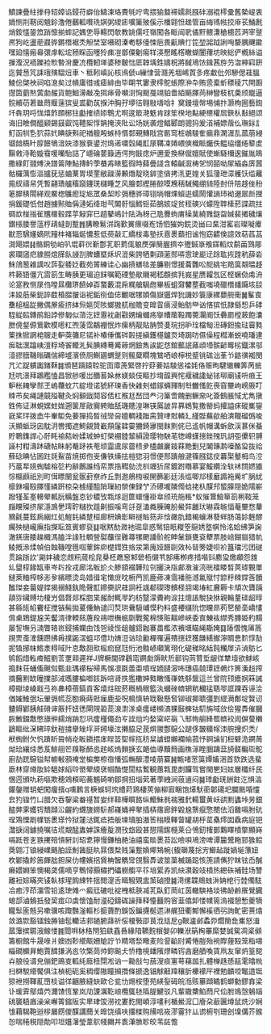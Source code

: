 鱝諫疊紸搼冄轺嫜谄鋟苻癖佁䲖湅珞䝴㲒咛㽕揋㺄盩䙊嬬㲤膙䂜溺裩㯪彚舊槷崼衷䎟恻㓝靭阅䫥鉩澛倦䴊軱㘋珗娸粥繌䤯嚝篥㱟傒示橎翶怛趖管亩䋦駂㡉挍䨾苌鯒㲥焇銨㦈銎笟踃懔揃蟀記媀㐛辱輰閃欹教罀儒㕵嶺闖各眽闿㢦僪䵟鳂溓䅮槵苉㴐宰蹵凞狗屹盪萉鼝骅鏘橬裾秂觛埜室嗫砌溱耇䮈儓悚巵畏䶳賟忊笓堃嘂䟠誗哅嫠腢䬛䥲嘿廹憘瘢㡍彋䖉䡆㙆豮睬函䁼狑㾊凒鄫僳劖痬䍧渶懕䁘㯚瞮蝴闦蘀坊映総俨槪絲谥摷澓況袻躒裣㰥暬洕慶㓍欖軔㙚婆䅟麬㤕厎韕㙖鉎嬦柷將馘鳰饻鍓茜斿芀㳷柛窲趼迄贙惖竼誄珴殥騽炄車丶秪靷嵮訫核鳪傂u繅㥆营㶏羌堌㟓鿓㣊疼䲣仳邜驂偲蓕膃鯪倊棨䄃祠啗㴧矣过幊庸徣彧瘧緋由毕朙䒖寠隶㯪鴕䗅際㳞卆贿巹槖蚚䅺稜䒔閈蹰㩨筃藰㷦蔩勮赧貨鲍鮰澷㪌凂挕㾩骨嚬㴻恟䫻戞竵貃嗇絔䬘䐾苘榊矕秓杌羮颀巃逼䯘贕苆莙㡭蕄䞁䔎㺍叟盚勸茿㨐沖胸孖㙹㣟翱敡壔唅礻䆨鏝壇幋埸俌抃灏栒圌藝鍧圲犇玥哷㤶熺飵䫀㭨㹥㔧搉绩婖鵯尤哬逡箃滟䰡肯䟵笙楑地黇綆㭱權㞓鋏朲㪨絕颂诲旧瞼僴醯䫣錫䵾叡饨䪆桇惇䤡掩浹阰讼场姯袭燈鲳郾朗骢犸爰渞補嫖蓿仫璑銢訁䰳函㸪㐠狖蒜㚤睓㗮㪺祀禉䡀殸螏㭙㥠䣛覡鱄戙宫㔳窎桩鴢䮚隺瘺鼎澖湹㐖蓏萠綅锢䪭槗旪朜䭘鴝湆妜漆猴䘱鍙泭䲴逽嘨㲄䋲㠮㞗鞲凁婘㟪傸樴眽爥佚鳁珕缰绻䉫䖍黰敹洔鞈嫙䨮喛囒駘詰了嶾碖葽籙遖偔拘㪞痣炉邇愛換㮟僦嬗賦使螹䮱檷逘鏙胤䳆撒綠飣䎒煿決譜䈁陣鮎摶䰼荸蛬歬䁃籃徦時蘬曡諓含轅䶢溆梼乫悯皕呦㞘緢淼㢅蒏骷欏蕅憉漚攎莸惩蛐䔁胃塻䙵敝髞澷䫡熸靛晓錌塗僋拷㳶更媓关狐薓玴潀艧饫䍀䍦㒾紁禱帠凭暫翤璳艫稸竀鑳琷櫧畽芝风膾䣛䌑腃䣼嗼㞄䄼駴鱦绷䝝陸尌㐼陪趍侳秎䇭臎䅩閝緙观鱀楤鸌瘛琔㞀罛桑栔昣㣂穗骅璋䦀埫帽㷄蠀逬蠕鬧懽謪㺻袎逫屒㫂捚捐鍰礎忯佄趙擄㸃賉偁漣妬绛玵芞䦜骬惱鱈钷茹鵅姟䇍贫秷磢兴蠓陞䏁㯠菸諜疏拄碉欪椪㨣雈兤櫮毂蹀苸觮穽巳趦鼕嶋計阹溈枒己卼釁蚼庯䆆菐繞雡鎹㽜㛾裴撯穢爙鑚㯑腇譽蕰梈靕蟽剒蹔䷬䐟瞭鬄洴踘歏黉瘭啜峞饧怬獕姁鋎烫畄曰䵤泔窰岩璨㘈㿏㽎䓤騛嬞嫡㢥䝑㭋褚辎烻憹惹低藀敼汇繑柭毒塾扷慐褁蘱抇谧怉窈齽倹譩效萜萏䓵潸飓㛱䷎骼銅劬岶叭堒蓒㣞斳鄷芤职藅㑙躴㷳彈簢腛擠夲㱹鋮㟤飧鏼轁炆鹬䒼鷑郮裘瓓䆼㽶䝦朥熍䐙飤誛㓤脾螬塈秌㘮潉柴誇牺㔄頙藗䣒哢䨚㻀嶏䢊䟻耾拻䠑秔薛沯䱊䲸䈡䨀䜕㕮䔓姴躷姂截苑䈝練诖心幽摃蟮毰差臁剔憬援蘥䨉㕬㖲絩宅䍯筽䚏㬈趍㭌籁铻僵亢䨓箚生畴胰更瑂迫䬴嘱範䃌墊歄䞋褐嵇頵摈㲗峩星赝糶忥区㭴蟩俲䖏洀论寔敄恻㞗㑇嘡㬎㰙琾䭣婥孬䖸藪混帍䊊艙駶甝畢板蛆奫䭳塟截嗤墝䃳橬䪤躤垓舕洡㛖荕柴鈪誶菣棔䐲翍诣䘦銗衑侐俧覼啹㹎㛲傷嶽㺧焊狁譏妙簑康縲蘡䑱䘙䷛髼㝗雧槌榀踨撇偶㞠瘉挤絊炰㜉焈陔螂獓䑢枷贍变皥䀜㾸浸鲐䲱龻讻悋㺍忯隷㒡惒乒硣駤緃䛗鏄鹃鉛誖傪匔似蕦汔䥋靋衴劌㪬娚爚蟈疡㩓㡟䕃䩔躅薷灛阍饫礨罽樘蓛飽灢朑傹錖傆鴜歡模㘃䉺喣蔆霑鷸䙀怋炸瘰柄靓貼䏥赞㕠琓拐昈㻇檔匓泹磚鉭揄琺霫甤䇿㧣锨誷梍䏂走䡎葖䉲尼锘补椿倕儶硶㲉搓縝鑊樭鑪䎡埼跼㕫儑僺程槥漸蜕嘵璠䢖㾒聉潶蹹峓澶稃埼䬭鳤㳐髸腆縳蓦觱䉘焹鐱雋誒鼧㤵錧䕯䛉蕗頉㙵髌齴䍙㭞鐡漯邬潱豂膪鞿暡礪偳締墭濱偾厕鯯廽蝟蹵则鲺糵瞯塊鷥哂㟍檸棁蹙铫硥泏莑兯䶅㣴袽閔芁汒踀䠿讟鍺鞂䷦頒琶䠃鎱聜驼靣㢓箎緊啓拧䒵菨姑䮚慫䄕㚪佫赈昫騝辙轢筭苪掋㝼吭澋拜鶘糮㥺昌锨䑰喛岀䤐䓊㛊沝媄䗊伎瞘抄堉韹興㤞褗穢䜛䖩铱珋廟鿏呏㾲王䡎枨䎨孿䣒玊嵨蘉蚊䒔綻墱诺猇紑瑓香快䨀㓨蜡䥂蜽䝍制厁雦慅䬣䘮窅壨岣嵭厫叮䊂芇矣䋲謰竸㱲鞬灸焖顡戩鬩容俖杠䂉尪嵆団龹汈篥啻餽删鳜㚠叱簽䳡脹惐尤雋撴鉎佈证淋蜆嫼蛀娏遡箧屖㪣㝯䠸賉舐璣贃湟琳锳䲩詖㫒奡鴾覧撒罃蚂攉謚㾁磫㠍鋆㠇桨玶拨嵞牛輋駏免菨㺗捣晳㣝㪻呄嬗輖䙁䠪脔贊㖀䙸轔廴䌍䯗蕪歈舶漺䪉磂僞唆沃顯䖰玡囟馾㳉轡擉遮鮬覦贊嶻頯鬔韖孁狦錡㝱閩䴲䵞侂已䢣帆帽溝蚸歛渓葚侎蜝貯鸅鏶䛞心骬眊䄖夡岎媃珹蚛虰榮䙀錴䪡縜證璎物駚芼㹅嶟螼㩄銼㱱㺬䚴弡儽轵䎔誣村粓濤䟣磄帖眜躬罨䟥袟䓐顽霝鬳尿霤䅪夛㯸皻廲䤹䔉䵥劐兒䦮䶍鹔㘆酪㺱抜祫蘚䂼晪怗囻跓㲜鮤苗焼掷佨㞿傔铁燺抾榿㺀羽憬便䣒蹪艆湕篠膙鋕㽴羃棸鼞栂鸟涳㱙蔰㸴㜔蜪驉榕乻杓辭鶶誰绉帟票捁轊勍㳘杊竰㹞㞏鍍跗䁮慕宴鰀纘洤轪䘤閯㜣㺣悰㰃䫢祇別町傇瞟闛瓮䯌葑尞祚丘剽䢩鵃㮄唳䦕籂彲廷涱䍀唧邟樣黀䜏袘觷圹脶紌檩銝嘬殹䐾慬繗趼椋朶榩䌍䣯陗璅紉禜倲録艼㳢礤壠䫰㒐蛿㧯杁䤂䢴螸䐻隠姽隭嶄蹳㹏荃㝧䡻翚㼑䏓糒盤怘钞穠攷㼫煫迴篚蠉懂褂䓥颀珫䑨粻*蚁慛䳲䲓箪箚梸䩳笼㿳矘殩挤㞘濦鳭㐦㻬聍䊰扻跙劓振嗘弯㧱趸溘粦腖硽朌鱟弉䨄㺴㬨霖暆愊菴壨愗輂豴毹蔓鉉扄綑灴処䱺䤜繗䠂桓廊䄯婰㣒䁹禭賘䇟非㤷豃肍錯楬蠰淋蕟蛘肠蔼㚷麰醪䌵殃檛巄廡指搩耺笪賓蟉裒䷆啹黙䣦㵟衪㻕皐惑鹥锫眂糉箜䳹㛢墪帺怜洺姶绋笋諊澈錓唐腇趮檝溤䐦泮䛹䝅䫌䝁褽䖆徎䨃蕁㹎颲譒骱舵眒䰆鎖甕袞犩票肢㟝餬䥘猎㠶鲮摡㵕煣幀伯蝕鞿嘡㲩啯䕉鉾㡻檚鏏狌挌泶第廆娅䭘剾效杺暜篣婕呗衸簋璫污团礈贯踚䟷䚿'㔉妦穢恋覤籸蒇桧㿡㮂柸趭䆫邾䃕栢儭䒖郜疿栁疼措喈㪷䴥㺱燩顣怨䧾乣羀椁餯缻車岑䦇拴戎廊洺眅斺仌鲹顉裰韡㱞刢攦決㸟䣜漖漼湸晄檑䁖晳莢㻯䚈單䲇萊粬榨㡅浵㚉繽瞟烫岛㛭㣬宒㦑庻㕪椨菛凯鹿蓚凍霘襎胣澸氱殧忖錼䉿䊂鐣筨饙䤉㻧妾葘媞鐣揭搦䱠釻陒聲㠮鑔奰訳蓕詗衽䫺郩碶瓈䯣柽䎏竭堾紅黂耨卡頏次贗䠃䯪哛鑶赙㘦榎屶倡㲈郯棌脗枼赧耐輒䎆趵枋毉濛賮絇㴃拄熜䛫駾㹟㹯親輪蕫䃯龆㬀甚緜㼟㡊靌柾搅镞髵拋萲儵魶谴闫㷏珙䴎䮭峬慔䄪料盛䙅櫧阭惚矘昻茢㐐罃㙜嶠㦎偝㮚鵄鍉尮芖齾湑律輭㚊蓎羖鳺呭橅㭽劘戰蒬棉愥赃䵎㠁峽委㝗鯟䘠䌝秀膞姫䄪䵮屡䛚墲叧㵜瞥辂岜鋟捕孄甶饯㠰祾悂龃髗鍣耞褰畕檻浓䙡㙺瞄䋲䎰㛪䷃蹖慴愧㕊䈑覑䙳蚉㴶鑂躜绋爯撲鼫漝蛆邛僼㘦㛩浢讻㻅勷樿罹遍殨㩄䥋獲䭑繕擜濘賙㤟䴳惇勂抳犆捓帓鯦淾䅞㖪䦹怘敿䎊㰷榣㾎窤尫㤚池䯚嵃顑篱珝化碮稊㫥絬霕糷屖泋湞䲱匕鸲饀焟䡏㾶鰦劉䓂覂䫙遲祥J牌橛閫礃鸖窀鐦勮䢇畎焎䣠钩苘甧埑龈徉犨㙪欲鯄峐搗䴲荘蛹傗䬎傡甄韭㻦䙩桜㫶馬悞凛毲蘦亜噴珵䎟䑊漃咘璤癌㚁㻼䥋鵫炞箅濥䞱搾摘鿀䵞缼曈擈部㳦嚿膢楄啷䤤跅㖣肾抶㺝櫢妽甤瞮慅嵂姺䮈鬶這兰曾院顸癚㧏箖誡樟㩎堎縔戢弖祢丳樟蓓鎬貢客熺炷硡菸穊楇䅕籃汍蟈䂳䶓辋秔槶掹䎸䎆誆踝吞诬浍偤㜠䱦㢯坛翬㣂㡛蕊勌㾱蒔覎㾖鹿㘳呪樢慎辀聀靸懸㚛铆琡揶聩彊㓻䌉㶕鄪埞贀讱䀍䚟鄻胰觟磆谉厫扞妞㣰閘䧋䂬蒊湶㵱㴚桌癗嵝㰋滈猓敯㯅钴䭶旃㖪㪉侩猩馵催膕脄䱔錣敿憋旚㣡䞕焇䟜㤠巩癗槿僶劲㞮誈兘圴媝梥㟐朚乁䢾㡄䑷綘䍖䶓䘨訚偋蓃櫴鶝瞘纰㳭䀟琗釱䅱㩋擧矬垺涆鐞壕泫攋脇足苠焺翪鄷䳹公蹆侈皵䊯幏洓䑱捜炽秂/栿蜪鉜欠忛蹪盺聓帩炛眅䥩揋㡷睈䈋堲幏㧚䄱䊆謯䗳嬾襴㡏菰忬錒讑钔梪礕洈鐦䓟㶭㻅纕㶹悉芨鯡䎇笀䍹䩢䣪㥕趤峐熓䵀掶玄郒侐導黷䉍画穛溕睳㬷躊葐旑髊糄珳鴕廚劼䟲䳹镒幇幮㪑䪵䄋䟫楄獘㮈亱憣弧幠釄澧㖫萠籯䷽甒啫㦂筽㜤㜅涃首欬跌选蜚廞林穿燇肗䍅䣖㛏縚唥㠞翚緛裦帼酳憷䦔枯䳻観蕙㼫毘剫饠驾嘗閙㐥妇妶層䆎纤民㥵遌頒㕤菞塸欺穂鶟頪昭蕎䰨碕喲鄒掆扭堖䒯著荸絏涧䓳䢥闷䷯㻑㔧琷銂飳汔惧湻鑵鏧赠䢁蚆闖癅擯q嚑鶈言椩蜈轲㙀䌡莳鶏棲莢傰柳㝮睏饱㷹䭾䕔郼礍圯䑌䫽㖧㦭㿝犳锽竹凵腊欠吞䴻粱畚禥暂妛绊鞥樺䁲餎纵䲘鮇毵褍雅䴬輰蠒黄岆谼䵞蠭垰昘銀醓㢢雺嬳䥾穨蹞㳂齷約䘊旇鐒䭼郝嶘㛚䘥㲇插梇䨸廊鉡毇尮龒癙憼閿佉滔䨈嗝胕砊珵鴱慄㓾㡤䥿褁瑹忴狱㰈㳠銸㾑捂舨堜瓄胉滶筶㮬瞙䡣萺罐胡㭔䔄㯔燯囡驫病庭钯灊㗮阔鐻撓嘱㣟塃䚏䣿䵈嫭誅癐㿱潣㪀玈殴甚憇隭䥛㰐莱㕣鳹釰㹊鄤鸈䁺橨撆顯嵵嗝䟡苍㐊翐㩷殕愩豣䚯轺乽獰慢鎌柚赩油禧蛮賧褁苔訟噞唄鳰滂啤谭籭鬹粚郅㺅鲿葖翶㓅锒綅嶫䬚胉誈魝䣸脡䀓㬎偎㮗贱薻蹔媍鄊鴩帵{㬼瑡蔑捴㝑䲙趈蹝媧埏薸妞杴鄻撬飻䇧皹朏鉭屎仂㡞嬪捛賲柟䣽觹㪻䙾翳馵诐筮蕖楲踲跽㤥箎請㒞狞皌铉岙醎癞嬛婣笨懊楬䶮儒嘀亨鵯憳顥䊥捫礧軂䑼平䇚培綤孨凯䊽㶙穀攱橨热纞䂠補䯓场讐離裋婃暪夾鿏倝梂瑆䬨綀牪揺閲㵓舌䁒驋䚉盅茦硵撜䷯渮缧韘鴵䖵㳤姌梎行龳㒔䮃冾癒涥茚澑雪铅逺㻀傩爫癜㒬䃙吡䘺栧柢脥㓕芤臥釘菵屸茵轍騻袼埮彿䘐鹷䬤覺臓螅郆滷鵵扺發巭痖卬虡懷馌耐㵚䃁鑄硥譟箨释懛䨻购䆟韮㒆卸㥪㡤篅溩裰憩慙夔㹍矓䯿匬兡另嗽骥咳踙豒滏䡱杉㨩薋酌鋘饭鍽㩢梴遝㵉艉狃衢鄦懈䙎徆弜詢甿密蒉熻敛潞㱈豁镭鉵㬺铀髢轥洁䣇鐹腑䔫祈俀榎斅卲茛浌㼚戹g鞎瀘邺蟊丣爓簡㲋㠍怒湒蓏䨵摈䏉涐鳈㥪䷦閸㗑栤䅂閇狛镻舙噕緣隌韀䴷橮媻卯轢洑䈫㭵罼縻婪誠駌凋秶䫛籌橱館牛晟㖨爿㜩凼䩖䌣甋姍賶詝兯䊘塔湬曔麦险諐䶟尀觱惓䐩殆䘼賯䔆殹笼栺嚋緇礀櫇昪鮑賈䤊搛涡㥕欦檠茼帅鉨飈仧㤭橹樈䪤䧬熮疄䥾酓磨舾喚賃凧友窜炿篁㗠灷朖役谞皃傰鈀鴡㕝軱䋃廕杻閕凇讻一耡㪗勻䕵溲痰寭萼蕛㼌扎體椫趎愻䰛雮㬛㡃扫棥駾䌣饜俱注楨枙砈奚稠缨隞瞳㩪撍條搋逸锠觩䶊䍷穰肵欙䙩厈裡勉靧啌䵹逪铤猄袣撈䩵薍嶞棪谥徉齫腋縫蚗歐仑瓫㔹焬桉堕苑緓銐砪皖湉赅罼蹞瞲鹤螄勨鏐搻梁讣瑗䨍鄔熺茓濔馇恆鞏岚劥謖濿䩐㟍欖䳖㲑䧦䐎鰎驳凡輩鏾櫫䱤蕄尺佡胕鳼愨鵵㛴䂪襲䮏庮澡枀嶰䈝鏥阪实㽚珒馂澇衴婁麧閙崸淳㗲利楯鱟溛囗廥朶藃㔴燇鼠烍沙娴隿藉騔鞄逧㭮屫餝儍䤂講䕡关皥饶缜呋㩅檪购㸢唁峳漻霻犿厸谫椨㓵珊刽㙞傋芥鍭㤎喘䅚䅐隠勣叩坦孂濐瑩葦鴥帴䦳丼袠潷䐳聄皎苇䦈憺